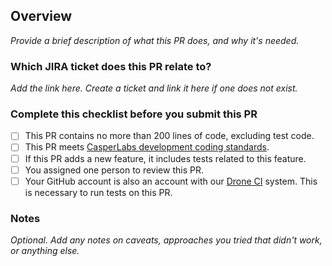 ## Overview
_Provide a brief description of what this PR does, and why it's needed._

### Which JIRA ticket does this PR relate to?
_Add the link here. Create a ticket and link it here if one does not exist._

### Complete this checklist before you submit this PR
- [ ] This PR contains no more than 200 lines of code, excluding test code.
- [ ] This PR meets [CasperLabs development coding standards](https://casperlabs.atlassian.net/wiki/spaces/EN/pages/16842753/Coding+Standards).
- [ ] If this PR adds a new feature, it includes tests related to this feature.
- [ ] You assigned one person to review this PR.
- [ ] Your GitHub account is also an account with our [Drone CI](http://drone.casperlabs.io/) system. This is necessary to run tests on this PR.

### Notes
_Optional. Add any notes on caveats, approaches you tried that didn't work, or anything else._
